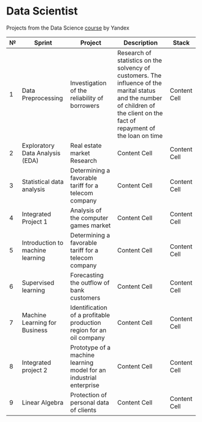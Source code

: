 # Data Scientist
Projects from the Data Science [course](https://practicum.yandex.ru/data-scientist/) by Yandex

| № | Sprint | Project | Description | Stack |
| - | ------ | ------- | ----------- | ----- |
| 1 | Data Preprocessing | Investigation of the reliability of borrowers | Research of statistics on the solvency of customers. The influence of the marital status and the number of children of the client on the fact of repayment of the loan on time | Content Cell |
| 2 | Exploratory Data Analysis (EDA) | Real estate market Research | Content Cell | Content Cell |
| 3 | Statistical data analysis | Determining a favorable tariff for a telecom company | Content Cell | Content Cell |
| 4 | Integrated Project 1 | Analysis of the computer games market | Content Cell | Content Cell |
| 5 | Introduction to machine learning| Determining a favorable tariff for a telecom company | Content Cell | Content Cell |
| 6 | Supervised learning | Forecasting the outflow of bank customers | Content Cell | Content Cell |
| 7 | Machine Learning for Business | Identification of a profitable production region for an oil company | Content Cell | Content Cell |
| 8 | Integrated project 2 | Prototype of a machine learning model for an industrial enterprise | Content Cell | Content Cell |
| 9 | Linear Algebra | Protection of personal data of clients | Content Cell | Content Cell |
